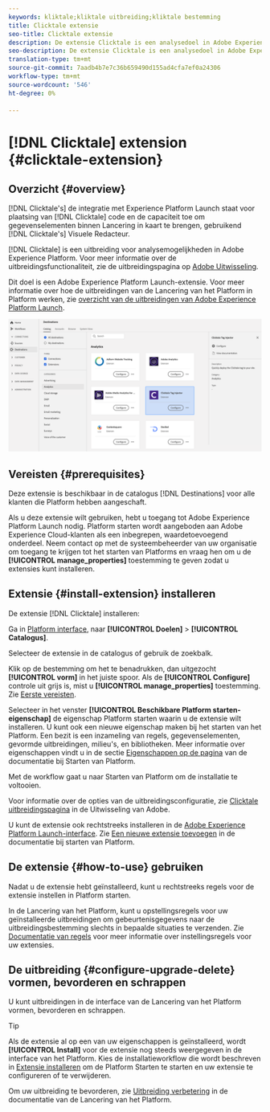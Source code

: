 ```yaml
---
keywords: kliktale;kliktale uitbreiding;kliktale bestemming
title: Clicktale extensie
seo-title: Clicktale extensie
description: De extensie Clicktale is een analysedoel in Adobe Experience Platform. Voor meer informatie over de uitbreidingsfunctionaliteit, zie de uitbreidingspagina op de Uitwisseling van Adobe.
seo-description: De extensie Clicktale is een analysedoel in Adobe Experience Platform. Voor meer informatie over de uitbreidingsfunctionaliteit, zie de uitbreidingspagina op de Uitwisseling van Adobe.
translation-type: tm+mt
source-git-commit: 7aadb4b7e7c36b659490d155ad4cfa7ef0a24306
workflow-type: tm+mt
source-wordcount: '546'
ht-degree: 0%

---
```



# [!DNL Clicktale] extension  {#clicktale-extension}

## Overzicht {#overview}

[!DNL Clicktale's] de integratie met Experience Platform Launch staat voor plaatsing van  [!DNL Clicktale] code en de capaciteit toe om gegevenselementen binnen Lancering in kaart te brengen, gebruikend  [!DNL Clicktale's] Visuele Redacteur.

[!DNL Clicktale] is een uitbreiding voor analysemogelijkheden in Adobe Experience Platform. Voor meer informatie over de uitbreidingsfunctionaliteit, zie de uitbreidingspagina op [Adobe Uitwisseling](https://exchange.adobe.com/experiencecloud.details.100082.html).

Dit doel is een Adobe Experience Platform Launch-extensie. Voor meer informatie over hoe de uitbreidingen van de Lancering van het Platform in Platform werken, zie [overzicht van de uitbreidingen van Adobe Experience Platform Launch](../launch-extensions/overview.md).

![Clicktale extensie](../../assets/catalog/analytics/clicktale/catalog.png)

## Vereisten {#prerequisites}

Deze extensie is beschikbaar in de catalogus [!DNL Destinations] voor alle klanten die Platform hebben aangeschaft.

Als u deze extensie wilt gebruiken, hebt u toegang tot Adobe Experience Platform Launch nodig. Platform starten wordt aangeboden aan Adobe Experience Cloud-klanten als een inbegrepen, waardetoevoegend onderdeel. Neem contact op met de systeembeheerder van uw organisatie om toegang te krijgen tot het starten van Platforms en vraag hen om u de **[!UICONTROL manage_properties]** toestemming te geven zodat u extensies kunt installeren.

## Extensie {#install-extension} installeren

De extensie [!DNL Clicktale] installeren:

Ga in [Platform interface](http://platform.adobe.com/), naar **[!UICONTROL Doelen]** > **[!UICONTROL Catalogus]**.

Selecteer de extensie in de catalogus of gebruik de zoekbalk.

Klik op de bestemming om het te benadrukken, dan uitgezocht **[!UICONTROL vorm]** in het juiste spoor. Als de **[!UICONTROL Configure]** controle uit grijs is, mist u **[!UICONTROL manage_properties]** toestemming. Zie [Eerste vereisten](#prerequisites).

Selecteer in het venster **[!UICONTROL Beschikbare Platform starten-eigenschap]** de eigenschap Platform starten waarin u de extensie wilt installeren. U kunt ook een nieuwe eigenschap maken bij het starten van het Platform. Een bezit is een inzameling van regels, gegevenselementen, gevormde uitbreidingen, milieu&#39;s, en bibliotheken. Meer informatie over eigenschappen vindt u in de sectie [Eigenschappen op de pagina](https://experienceleague.adobe.com/docs/launch/using/reference/admin/companies-and-properties.html#properties-page) van de documentatie bij Starten van Platform.

Met de workflow gaat u naar Starten van Platform om de installatie te voltooien.

Voor informatie over de opties van de uitbreidingsconfiguratie, zie [Clicktale uitbreidingspagina](https://exchange.adobe.com/experiencecloud.details.100082.html) in de Uitwisseling van Adobe.

U kunt de extensie ook rechtstreeks installeren in de [Adobe Experience Platform Launch-interface](https://launch.adobe.com/). Zie [Een nieuwe extensie toevoegen](https://experienceleague.adobe.com/docs/launch/using/reference/manage-resources/extensions/overview.html?lang=en#add-a-new-extension) in de documentatie bij starten van Platform.

## De extensie {#how-to-use} gebruiken

Nadat u de extensie hebt geïnstalleerd, kunt u rechtstreeks regels voor de extensie instellen in Platform starten.

In de Lancering van het Platform, kunt u opstellingsregels voor uw geïnstalleerde uitbreidingen om gebeurtenisgegevens naar de uitbreidingsbestemming slechts in bepaalde situaties te verzenden. Zie [Documentatie van regels](https://experienceleague.adobe.com/docs/launch/using/reference/manage-resources/rules.html) voor meer informatie over instellingsregels voor uw extensies.

## De uitbreiding {#configure-upgrade-delete} vormen, bevorderen en schrappen

U kunt uitbreidingen in de interface van de Lancering van het Platform vormen, bevorderen en schrappen.

>[!TIP]
>
>Als de extensie al op een van uw eigenschappen is geïnstalleerd, wordt **[!UICONTROL Install]** voor de extensie nog steeds weergegeven in de interface van het Platform. Kies de installatieworkflow die wordt beschreven in [Extensie installeren](#install-extension) om de Platform Starten te starten en uw extensie te configureren of te verwijderen.

Om uw uitbreiding te bevorderen, zie [Uitbreiding verbetering](https://experienceleague.adobe.com/docs/launch/using/reference/manage-resources/extensions/extension-upgrade.html) in de documentatie van de Lancering van het Platform.



